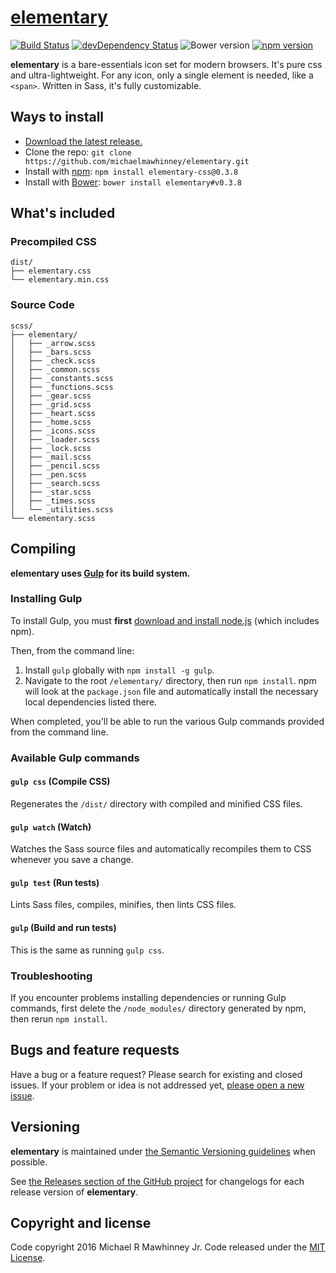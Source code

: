 # [elementary](http://git.io/elementary)

[![Build Status](https://img.shields.io/travis/michaelmawhinney/elementary/master.svg)](https://travis-ci.org/michaelmawhinney/elementary)
[![devDependency Status](https://img.shields.io/david/dev/michaelmawhinney/elementary.svg)](https://david-dm.org/michaelmawhinney/elementary?type=dev)
![Bower version](https://img.shields.io/bower/v/elementary.svg)
[![npm version](https://img.shields.io/npm/v/elementary-css.svg)](https://www.npmjs.com/package/elementary-css)

**elementary** is a bare-essentials icon set for modern browsers. It's pure css and ultra-lightweight. For any icon, only a single element is needed, like a `<span>`. Written in Sass, it's fully customizable.

## Ways to install

- [Download the latest release.](https://github.com/michaelmawhinney/elementary/archive/v0.3.8.zip)
- Clone the repo: `git clone https://github.com/michaelmawhinney/elementary.git`
- Install with [npm](https://www.npmjs.com): `npm install elementary-css@0.3.8`
- Install with [Bower](https://bower.io): `bower install elementary#v0.3.8`

## What's included

### Precompiled CSS

```
dist/
├── elementary.css
└── elementary.min.css
```

### Source Code

```
scss/
├── elementary/
│   ├── _arrow.scss
│   ├── _bars.scss
│   ├── _check.scss
│   ├── _common.scss
│   ├── _constants.scss
│   ├── _functions.scss
│   ├── _gear.scss
│   ├── _grid.scss
│   ├── _heart.scss
│   ├── _home.scss
│   ├── _icons.scss
│   ├── _loader.scss
│   ├── _lock.scss
│   ├── _mail.scss
│   ├── _pencil.scss
│   ├── _pen.scss
│   ├── _search.scss
│   ├── _star.scss
│   ├── _times.scss
│   └── _utilities.scss
└── elementary.scss
```

## Compiling

**elementary uses [Gulp](http://gulpjs.com) for its build system.**

### Installing Gulp

To install Gulp, you must **first** [download and install node.js](https://nodejs.org/download/) (which includes npm).

Then, from the command line:

1. Install `gulp` globally with `npm install -g gulp`.
2. Navigate to the root `/elementary/` directory, then run `npm install`. npm will look at the `package.json` file and automatically install the necessary local dependencies listed there.

When completed, you'll be able to run the various Gulp commands provided from the command line.

### Available Gulp commands

#### `gulp css` (Compile CSS)

Regenerates the `/dist/` directory with compiled and minified CSS files.

#### `gulp watch` (Watch)

Watches the Sass source files and automatically recompiles them to CSS whenever you save a change.

#### `gulp test` (Run tests)

Lints Sass files, compiles, minifies, then lints CSS files.

#### `gulp` (Build and run tests)

This is the same as running `gulp css`.

### Troubleshooting

If you encounter problems installing dependencies or running Gulp commands, first delete the `/node_modules/` directory generated by npm, then rerun `npm install`.

## Bugs and feature requests

Have a bug or a feature request? Please search for existing and closed issues. If your problem or idea is not addressed yet, [please open a new issue](https://github.com/michaelmawhinney/elementary/issues/new).

## Versioning

**elementary** is maintained under [the Semantic Versioning guidelines](http://semver.org/) when possible.

See [the Releases section of the GitHub project](https://github.com/michaelmawhinney/elementary/releases) for changelogs for each release version of **elementary**.

## Copyright and license

Code copyright 2016 Michael R Mawhinney Jr. Code released under the [MIT License](https://github.com/michaelmawhinney/elementary/blob/master/LICENSE).
